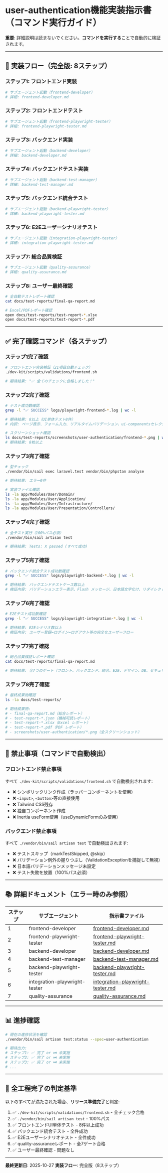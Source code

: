 # user-authentication機能実装指示書（コマンド実行ガイド）

**重要**: 詳細説明は読まないでください。**コマンドを実行する**ことで自動的に検証されます。

---

## 🎯 実装フロー（完全版: 8ステップ）

### ステップ1: フロントエンド実装
```bash
# サブエージェント起動（frontend-developer）
# 詳細: frontend-developer.md
```

### ステップ2: フロントエンドテスト
```bash
# サブエージェント起動（frontend-playwright-tester）
# 詳細: frontend-playwright-tester.md
```

### ステップ3: バックエンド実装
```bash
# サブエージェント起動（backend-developer）
# 詳細: backend-developer.md
```

### ステップ4: バックエンドテスト実装
```bash
# サブエージェント起動（backend-test-manager）
# 詳細: backend-test-manager.md
```

### ステップ5: バックエンド統合テスト
```bash
# サブエージェント起動（backend-playwright-tester）
# 詳細: backend-playwright-tester.md
```

### ステップ6: E2Eユーザーシナリオテスト
```bash
# サブエージェント起動（integration-playwright-tester）
# 詳細: integration-playwright-tester.md
```

### ステップ7: 総合品質検証
```bash
# サブエージェント起動（quality-assurance）
# 詳細: quality-assurance.md
```

### ステップ8: ユーザー最終確認
```bash
# 全自動テストレポート確認
cat docs/test-reports/final-qa-report.md

# Excel/PDFレポート確認
open docs/test-reports/test-report-*.xlsx
open docs/test-reports/test-report-*.pdf
```

---

## ✅ 完了確認コマンド（各ステップ）

### ステップ1完了確認
```bash
# フロントエンド実装検証（21項目自動チェック）
./dev-kit/scripts/validations/frontend.sh

# 期待結果: "✅ 全てのチェックに合格しました！"
```

### ステップ2完了確認
```bash
# テスト成功数確認
grep -l "✅ SUCCESS" logs/playwright-frontend-*.log | wc -l

# 期待結果: 8以上（UI単体テスト8件）
# 内訳: ページ表示、フォーム入力、リアルタイムバリデーション、ui-componentsセレクタ、SPレイアウト等

# スクリーンショット確認
ls docs/test-reports/screenshots/user-authentication/frontend-*.png | wc -l
# 期待結果: 8枚以上
```

### ステップ3完了確認
```bash
# 型チェック
./vendor/bin/sail exec laravel.test vendor/bin/phpstan analyse

# 期待結果: エラー0件

# 実装ファイル確認
ls -la app/Modules/User/Domain/
ls -la app/Modules/User/Application/
ls -la app/Modules/User/Infrastructure/
ls -la app/Modules/User/Presentation/Controllers/
```

### ステップ4完了確認
```bash
# 全テスト実行（100%パス必須）
./vendor/bin/sail artisan test

# 期待結果: Tests: X passed (すべて成功)
```

### ステップ5完了確認
```bash
# バックエンド統合テスト成功数確認
grep -l "✅ SUCCESS" logs/playwright-backend-*.log | wc -l

# 期待結果: バックエンドテストケース数以上
# 検証内容: バリデーションエラー表示、Flash メッセージ、日本語文字化け、リダイレクト、DB反映等
```

### ステップ6完了確認
```bash
# E2Eテスト成功数確認
grep -l "✅ SUCCESS" logs/playwright-integration-*.log | wc -l

# 期待結果: E2Eシナリオ数以上
# 検証内容: ユーザー登録→ログイン→ログアウト等の完全なユーザーフロー
```

### ステップ7完了確認
```bash
# 総合品質検証レポート確認
cat docs/test-reports/final-qa-report.md

# 期待結果: 全7つのゲート（フロント、バックエンド、統合、E2E、デザイン、DB、セキュリティ）が合格
```

### ステップ8完了確認
```bash
# 最終成果物確認
ls -la docs/test-reports/

# 期待成果物:
# - final-qa-report.md（総合レポート）
# - test-report-*.json（機械可読レポート）
# - test-report-*.xlsx（Excel レポート）
# - test-report-*.pdf（PDF レポート）
# - screenshots/user-authentication/*.png（全スクリーンショット）
```

---

## 🚨 禁止事項（コマンドで自動検出）

### フロントエンド禁止事項
すべて `./dev-kit/scripts/validations/frontend.sh` で自動検出されます:

- ❌ シンボリックリンク作成（ラッパーコンポーネントを使用）
- ❌ `<input>`, `<button>`等の直接使用
- ❌ Tailwind CSS残存
- ❌ 独自コンポーネント作成
- ❌ Inertia useForm使用（useDynamicFormのみ使用）

### バックエンド禁止事項
すべて `./vendor/bin/sail artisan test` で自動検出されます:

- ❌ テストスキップ（markTestSkipped, @skip）
- ❌ バリデーション例外の握りつぶし（ValidationExceptionを捕捉して無視）
- ❌ 日本語バリデーションメッセージ未設定
- ❌ テスト失敗を放置（100%パス必須）

---

## 📚 詳細ドキュメント（エラー時のみ参照）

| ステップ | サブエージェント | 指示書ファイル |
|---------|--------------|-------------|
| 1 | frontend-developer | [frontend-developer.md](./frontend-developer.md) |
| 2 | frontend-playwright-tester | [frontend-playwright-tester.md](./frontend-playwright-tester.md) |
| 3 | backend-developer | [backend-developer.md](./backend-developer.md) |
| 4 | backend-test-manager | [backend-test-manager.md](./backend-test-manager.md) |
| 5 | backend-playwright-tester | [backend-playwright-tester.md](./backend-playwright-tester.md) |
| 6 | integration-playwright-tester | [integration-playwright-tester.md](./integration-playwright-tester.md) |
| 7 | quality-assurance | [quality-assurance.md](./quality-assurance.md) |

---

## 📊 進捗確認

```bash
# 現在の進捗状況を確認
./vendor/bin/sail artisan test:status --spec=user-authentication

# 期待出力:
# ステップ1: ✅ 完了 or ⏭️ 未実施
# ステップ2: ✅ 完了 or ⏭️ 未実施
# ステップ3: ✅ 完了 or ⏭️ 未実施
# ...
```

---

## 🎉 全工程完了の判定基準

以下のすべてが満たされた場合、**リリース準備完了**と判定:

1. ✅ `./dev-kit/scripts/validations/frontend.sh` - 全チェック合格
2. ✅ `./vendor/bin/sail artisan test` - 100%パス
3. ✅ フロントエンドUI単体テスト - 8件以上成功
4. ✅ バックエンド統合テスト - 全件成功
5. ✅ E2Eユーザーシナリオテスト - 全件成功
6. ✅ quality-assuranceレポート - 全7ゲート合格
7. ✅ ユーザー最終確認 - 問題なし

---

**最終更新日**: 2025-10-27
**実装フロー**: 完全版（8ステップ）
